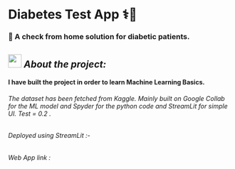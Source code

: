 # Diabetes Test App ⚕️💊

### 🚀  A check from home solution for diabetic patients.
## <img src="https://media.giphy.com/media/ObNTw8Uzwy6KQ/giphy.gif" width="30px">&nbsp;*****About the project:*****


#### I have built the project in order to learn Machine Learning Basics.

###### The dataset has been fetched from Kaggle. Mainly built on Google Collab for the ML model and Spyder for the python code and StreamLit for simple UI. Test = 0.2 . 

###### Deployed using StreamLit :-

###### Web App link : 
